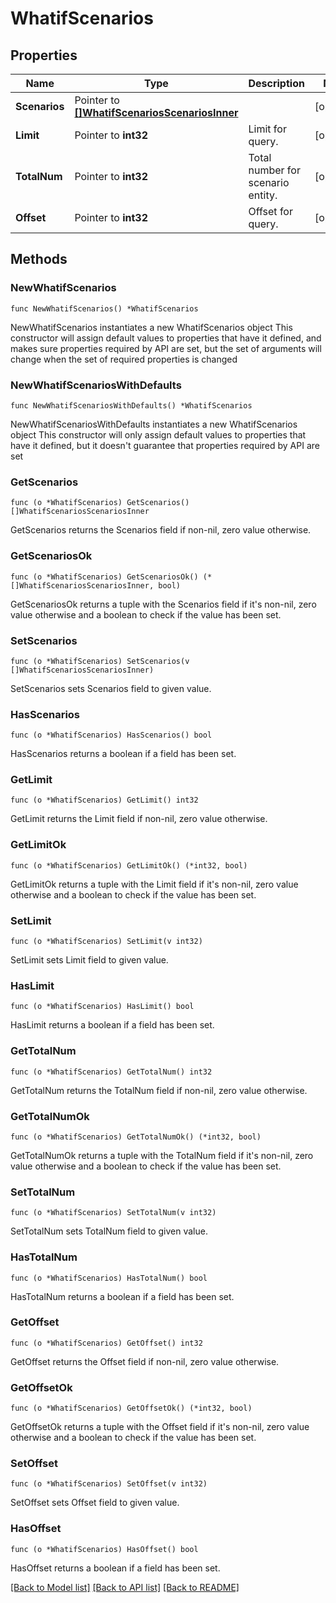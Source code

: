 # WhatifScenarios

## Properties

Name | Type | Description | Notes
------------ | ------------- | ------------- | -------------
**Scenarios** | Pointer to [**[]WhatifScenariosScenariosInner**](WhatifScenariosScenariosInner.md) |  | [optional] 
**Limit** | Pointer to **int32** | Limit for query. | [optional] 
**TotalNum** | Pointer to **int32** | Total number for scenario entity. | [optional] 
**Offset** | Pointer to **int32** | Offset for query. | [optional] 

## Methods

### NewWhatifScenarios

`func NewWhatifScenarios() *WhatifScenarios`

NewWhatifScenarios instantiates a new WhatifScenarios object
This constructor will assign default values to properties that have it defined,
and makes sure properties required by API are set, but the set of arguments
will change when the set of required properties is changed

### NewWhatifScenariosWithDefaults

`func NewWhatifScenariosWithDefaults() *WhatifScenarios`

NewWhatifScenariosWithDefaults instantiates a new WhatifScenarios object
This constructor will only assign default values to properties that have it defined,
but it doesn't guarantee that properties required by API are set

### GetScenarios

`func (o *WhatifScenarios) GetScenarios() []WhatifScenariosScenariosInner`

GetScenarios returns the Scenarios field if non-nil, zero value otherwise.

### GetScenariosOk

`func (o *WhatifScenarios) GetScenariosOk() (*[]WhatifScenariosScenariosInner, bool)`

GetScenariosOk returns a tuple with the Scenarios field if it's non-nil, zero value otherwise
and a boolean to check if the value has been set.

### SetScenarios

`func (o *WhatifScenarios) SetScenarios(v []WhatifScenariosScenariosInner)`

SetScenarios sets Scenarios field to given value.

### HasScenarios

`func (o *WhatifScenarios) HasScenarios() bool`

HasScenarios returns a boolean if a field has been set.

### GetLimit

`func (o *WhatifScenarios) GetLimit() int32`

GetLimit returns the Limit field if non-nil, zero value otherwise.

### GetLimitOk

`func (o *WhatifScenarios) GetLimitOk() (*int32, bool)`

GetLimitOk returns a tuple with the Limit field if it's non-nil, zero value otherwise
and a boolean to check if the value has been set.

### SetLimit

`func (o *WhatifScenarios) SetLimit(v int32)`

SetLimit sets Limit field to given value.

### HasLimit

`func (o *WhatifScenarios) HasLimit() bool`

HasLimit returns a boolean if a field has been set.

### GetTotalNum

`func (o *WhatifScenarios) GetTotalNum() int32`

GetTotalNum returns the TotalNum field if non-nil, zero value otherwise.

### GetTotalNumOk

`func (o *WhatifScenarios) GetTotalNumOk() (*int32, bool)`

GetTotalNumOk returns a tuple with the TotalNum field if it's non-nil, zero value otherwise
and a boolean to check if the value has been set.

### SetTotalNum

`func (o *WhatifScenarios) SetTotalNum(v int32)`

SetTotalNum sets TotalNum field to given value.

### HasTotalNum

`func (o *WhatifScenarios) HasTotalNum() bool`

HasTotalNum returns a boolean if a field has been set.

### GetOffset

`func (o *WhatifScenarios) GetOffset() int32`

GetOffset returns the Offset field if non-nil, zero value otherwise.

### GetOffsetOk

`func (o *WhatifScenarios) GetOffsetOk() (*int32, bool)`

GetOffsetOk returns a tuple with the Offset field if it's non-nil, zero value otherwise
and a boolean to check if the value has been set.

### SetOffset

`func (o *WhatifScenarios) SetOffset(v int32)`

SetOffset sets Offset field to given value.

### HasOffset

`func (o *WhatifScenarios) HasOffset() bool`

HasOffset returns a boolean if a field has been set.


[[Back to Model list]](../README.md#documentation-for-models) [[Back to API list]](../README.md#documentation-for-api-endpoints) [[Back to README]](../README.md)


